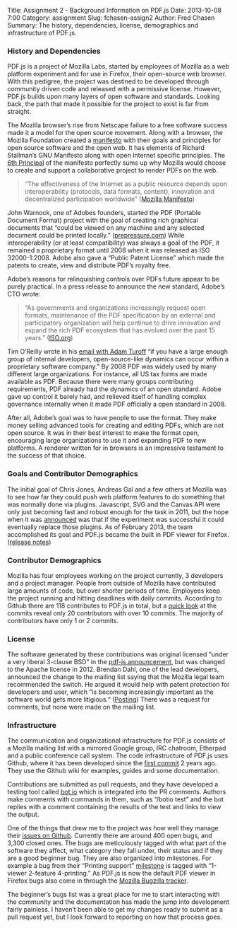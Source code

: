 Title: Assignment 2 - Background Information on PDF.js
Date: 2013-10-08 7:00
Category: assignment
Slug: fchasen-assign2
Author: Fred Chasen
Summary: The history, dependencies, license, demographics and infrastructure of PDF.js.

### History and Dependencies

PDF.js is a project of Mozilla Labs, started by employees of Mozilla as a web platform experiment and for use in Firefox, their open-source web browser. With this pedigree, the project was destined to be developed through community driven code and released with a permissive license. However, PDF.js builds upon many layers of open software and standards. Looking back, the path that made it possible for the project to exist is far from straight.

The Mozilla browser’s rise from Netscape failure to a free software success made it a model for the open source movement. Along with a browser, the Mozilla Foundation created a [manifesto](http://www.mozilla.org/en-US/about/manifesto/) with their goals and principles for open source software and the open web. It has elements of Richard Stallman’s GNU Manifesto along with open Internet specific principles. The [6th Principal](http://www.mozilla.org/en-US/about/manifesto/#principles) of the manifesto perfectly sums up why Mozilla would choose to create and support a collaborative project to render PDFs on the web.

> “The effectiveness of the Internet as a public resource depends upon interoperability (protocols, data formats, content), innovation and decentralized participation worldwide” ([Mozilla Manifesto](http://www.mozilla.org/en-US/about/manifesto/))

John Warnock, one of Adobes founders, started the PDF (Portable Document Format) project with the goal of creating rich graphical documents that “could be viewed on any machine and any selected document could be printed locally.” ([prepressure.com](http://www.prepressure.com/pdf/basics/history)) While interoperability (or at least compatibility) was always a goal of the PDF, it remained a proprietary format until 2008 when it was released as ISO 32000-1:2008. Adobe also gave a “Public Patent License” which made the patents to create, view and distribute PDF’s royalty free.

Adobe’s reasons for relinquishing controls over PDFs future appear to be purely practical. In a press release to announce the new standard, Adobe’s CTO wrote: 

> “As governments and organizations increasingly request open formats, maintenance of the PDF specification by an external and participatory organization will help continue to drive innovation and expand the rich PDF ecosystem that has evolved over the past 15 years.” ([ISO.org](http://www.iso.org/iso/home/news_index/news_archive/news.htm?refid=Ref1141))

Tim O’Reilly wrote in his [email with Adam Turoff](http://oreillynet.com/pub/wlg/3017) “if you have a large enough group of internal developers, open-source-like dynamics can occur within a proprietary software company.” By 2008 PDF was widely used by many different large organizations. For instance, all US tax forms are made available as PDF. Because there were many groups contributing requirements, PDF already had the dynamics of an open standard. Adobe gave up control it barely had, and relieved itself of handling complex governance internally when it made PDF officially a open standard in 2008.

After all, Adobe’s goal was to have people to use the format. They make money selling advanced tools for creating and editing PDFs, which are not open source. It was in their best interest to make the format open, encouraging large organizations to use it and expanding PDF to new platforms. A renderer written for in browsers is an impressive testament to the success of that choice. 

### Goals and Contributor Demographics

The initial goal of Chris Jones, Andreas Gal and a few others at Mozilla was to see how far they could push web platform features to do something that was normally done via plugins. Javascript, SVG and the Canvas API were only just becoming fast and robust enough for the task in 2011, but the hope when it was [announced](http://andreasgal.com/2011/06/15/pdf-js/) was that if the experiment was successful it could eventually replace those plugins. As of February 2013, the team accomplished its goal and PDF.js became the built in PDF viewer for Firefox. ([release notes](https://www.mozilla.org/en-US/firefox/19.0/releasenotes/))

### Contributor Demographics

Mozilla has four employees working on the project currently, 3 developers and a project manager. People from outside of Mozilla have contributed large amounts of code, but over shorter periods of time. Employees keep the project running and hitting deadlines with daily commits. According to Github there are 118 contributes to PDF.js in total, but a [quick look](https://github.com/mozilla/pdf.js/graphs/contributors) at the commits reveal only 20 contributors with over 10 commits. The majority of contributors have only 1 or 2 commits. 

### License

The software generated by these contributions was original licensed “under a very liberal 3-clause BSD” in the [pdf-js announcement](http://andreasgal.com/2011/06/15/pdf-js/), but was changed to the Apache license in 2012. Brendan Dahl, one of the lead developers, announced the change to the mailing list saying that the Mozilla legal team recommended the switch. He argued it would help with patent protection for developers and user, which “is becoming increasingly important as the software world gets more litigious.“ ([Posting](https://groups.google.com/forum/#!searchin/mozilla.dev.pdf-js/apache/mozilla.dev.pdf-js/ceEZgt9n3VM/elq3UFp_JBwJ)) There was a request for comments, but none were made on the mailing list.

### Infrastructure

The communication and organizational infrastructure for PDF.js consists of a Mozilla mailing list with a mirrored Google group, IRC chatroom, Etherpad and a public conference call system. The code infrastructure of PDF.js uses Github, where it has been developed since the [first commit](https://github.com/mozilla/pdf.js/commit/6dc1770bba7a417ce5664c0305469e5bb7ea76bd) 2 years ago. They use the Github wiki for examples, guides and some documentation. 

Contributions are submitted as pull requests, and they have developed a testing tool called [bot.io](https://github.com/arturadib/botio) which is integrated into the PR comments. Authors make comments with commands in them, such as “/botio test” and the bot replies with a comment containing the results of the test and links to view the output.

One of the things that drew me to the project was how well they manage their [issues on Github](https://github.com/mozilla/pdf.js/issues?direction=desc&labels=&page=1&sort=created&state=open). Currently there are around 400 open bugs, and 3,300 closed ones. The bugs are meticulously tagged with what part of the software they affect, what category they fall under, their status and if they are a good beginner bug. They are also organized into milestones. For example a bug from their “Printing support” [milestone](https://github.com/mozilla/pdf.js/issues?milestone=7&state=closed) is tagged with “1-viewer 2-feature 4-printing.” As PDF.js is now the default PDF viewer in Firefox bugs also come in through the [Mozilla Bugzilla tracker](https://bugzilla.mozilla.org/buglist.cgi?quicksearch=pdfjs).

The beginner’s bugs list was a great place for me to start interacting with the community and the documentation has made the jump into development fairly painless. I haven’t been able to get my changes ready to submit as a pull request yet, but I look forward to reporting on how that process goes. 

